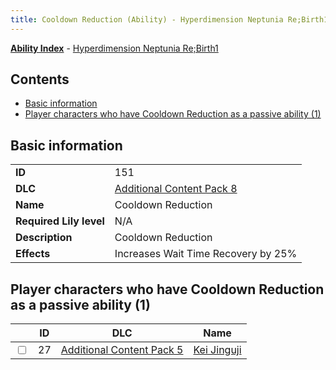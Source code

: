 ```yaml
---
title: Cooldown Reduction (Ability) - Hyperdimension Neptunia Re;Birth1
---
```


[**Ability Index**](/neptunia/rb1/ability/index.html) - [Hyperdimension Neptunia Re;Birth1](/neptunia/rb1)

## Contents

- [Basic information](#basic-information)
- [Player characters who have Cooldown Reduction as a passive ability (1)](#player-characters-who-have-cooldown-reduction-as-a-passive-ability-1)

## Basic information

|   |   |
| -- | -- |
| **ID** | 151 |
| **DLC** | [Additional Content Pack 8](/neptunia/rb1/dlc/17-pack8.html) |
| **Name** | Cooldown Reduction |
| **Required Lily level** | N/A |
| **Description** | Cooldown Reduction |
| **Effects** | Increases Wait Time Recovery by 25% |


## Player characters who have Cooldown Reduction as a passive ability (1)

|    | ID | DLC | Name |
| -- | -- | --- | ---- |
| <input type="checkbox" id="rb1-player-14-27" class="trackbox" /> | 27 | [Additional Content Pack 5](/neptunia/rb1/dlc/14-pack5.html) | [Kei Jinguji](/neptunia/rb1/player/14-27-kei-jinguji.html) |
